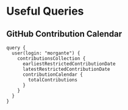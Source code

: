 # Useful Queries

## GitHub Contribution Calendar
```
query { 
  user(login: "morgante") { 
    contributionsCollection {
      earliestRestrictedContributionDate
      latestRestrictedContributionDate
      contributionCalendar {
        totalContributions
      }
    }
  }
}
```